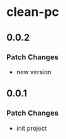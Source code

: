 # clean-pc

## 0.0.2

### Patch Changes

- new version

## 0.0.1

### Patch Changes

- init project
